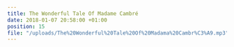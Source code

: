 ```yaml
---
title: The Wonderful Tale Of Madame Cambré
date: 2018-01-07 20:58:00 +01:00
position: 15
file: "/uploads/The%20Wonderful%20Tale%20Of%20Madama%20Cambr%C3%A9.mp3"
---
```


